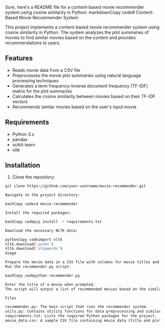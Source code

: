 Sure, here's a README file for a content-based movie recommender system using cosine similarity in Python:
markdownCopy code# Content-Based Movie Recommender System

This project implements a content-based movie recommender system using cosine similarity in Python. The system analyzes the plot summaries of movies to find similar movies based on the content and provides recommendations to users.

## Features

- Reads movie data from a CSV file
- Preprocesses the movie plot summaries using natural language processing techniques
- Generates a term frequency-inverse document frequency (TF-IDF) matrix for the plot summaries
- Calculates the cosine similarity between movies based on their TF-IDF vectors
- Recommends similar movies based on the user's input movie

## Requirements

- Python 3.x
- pandas
- scikit-learn
- nltk

## Installation

1. Clone the repository:

```bash
git clone https://github.com/your-username/movie-recommender.git

Navigate to the project directory:

bashCopy codecd movie-recommender

Install the required packages:

bashCopy codepip install -r requirements.txt

Download the necessary NLTK data:

pythonCopy codeimport nltk
nltk.download('punkt')
nltk.download('stopwords')
Usage

Prepare the movie data in a CSV file with columns for movie titles and plot summaries.
Run the recommender.py script:

bashCopy codepython recommender.py

Enter the title of a movie when prompted.
The script will output a list of recommended movies based on the similarity of their plot summaries to the input movie.

Files

recommender.py: The main script that runs the recommender system.
utils.py: Contains utility functions for data preprocessing and similarity calculation.
requirements.txt: Lists the required Python packages for the project.
movie_data.csv: A sample CSV file containing movie data (title and plot summary).
